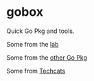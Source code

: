 # gobox

Quick Go Pkg and tools. 

Some from the [lab](https://github.com/abserari/quicksilver)

Some from the [other Go Pkg](http://golang.org)

Some from [Techcats](https://github.com/fengyfei)